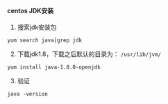 #### centos JDK安装
1. 搜索jdk安装包
```
yum search java|grep jdk
```
2. 下载jdk1.8，下载之后默认的目录为： `/usr/lib/jvm/`
```
yum install java-1.8.0-openjdk
```
3. 验证
```
java -version
```
